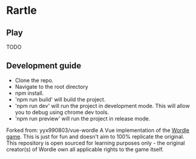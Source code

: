 # Rartle

## Play
TODO

## Development guide
* Clone the repo.
* Navigate to the root directory
* npm install.
* 'npm run build' will build the project.
* 'npm run dev' will run the project in development mode. This will allow you to debug using chrome dev tools.
* 'npm run preview' will run the project in release mode.


Forked from: 
yyx990803/vue-wordle
A Vue implementation of the [Wordle game](https://www.powerlanguage.co.uk/wordle/). This is just for fun and doesn't aim to 100% replicate the original.
This repository is open sourced for learning purposes only - the original creator(s) of Wordle own all applicable rights to the game itself.
